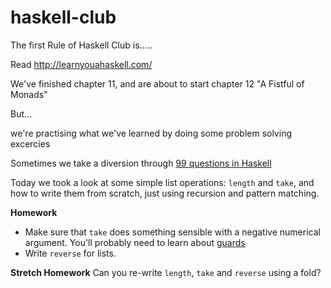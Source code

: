 haskell-club
============

The first Rule of Haskell Club is.....

Read http://learnyouahaskell.com/

We've finished chapter 11, and are about to start chapter 12 "A Fistful of Monads" 

But...

we're practising what we've learned by doing some problem solving excercies

Sometimes we take a diversion through [99 questions in Haskell](https://wiki.haskell.org/99_questions) 

Today we took a look at some simple list operations: `length` and `take`, and how to write them from scratch, just using recursion and pattern matching.

**Homework** 
- Make sure that `take` does something sensible with a negative numerical argument.  You'll probably need to learn about [guards](http://learnyouahaskell.com/syntax-in-functions#guards-guards)
- Write `reverse` for lists.


**Stretch Homework** Can you re-write `length`, `take` and `reverse` using a fold?


